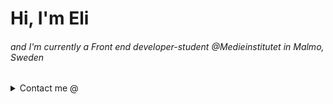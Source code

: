 # Hi, I'm Eli
###### and I'm currently a Front end developer-student @Medieinstitutet in Malmo, Sweden

<details><summary>Contact me @</summary>
<p>

#### mail: elina.ennab@medieinstitutet.se
#### linkedin: elina ennab

</p>
</details>

<!--
**eli-ennab/eli-ennab** is a ✨ _special_ ✨ repository because its `README.md` (this file) appears on your GitHub profile.


Here are some ideas to get you started:

- 🔭 I’m currently working on ...
- 🌱 I’m currently learning ...
- 👯 I’m looking to collaborate on ...
- 🤔 I’m looking for help with ...
- 💬 Ask me about ...
- 📫 How to reach me: ...
- 😄 Pronouns: ...
- ⚡ Fun fact: ...
-->
